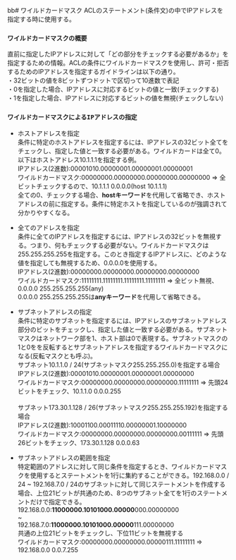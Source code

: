 bb# ワイルドカードマスク
ACLのステートメント(条件文)の中でIPアドレスを指定する時に使用する。

### `ワイルドカードマスクの概要`
直前に指定したIPアドレスに対して「どの部分をチェックする必要があるか」を指定するための情報。ACLの条件にワイルドカードマスクを使用し、許可・拒否するためのIPアドレスを指定するガイドラインは以下の通り。  
・32ビットの値を8ビットずつドットで区切って10進数で表記  
・0を指定した場合、IPアドレスに対応するビットの値と一致(チェックする)  
・1を指定した場合、IPアドレスに対応するビットの値を無視(チェックしない)

### `ワイルドカードマスクによるIPアドレスの指定`

- ホストアドレスを指定  
条件に特定のホストアドレスを指定するには、IPアドレスの32ビット全てをチェックし、指定した値と一致する必要がある。ワイルドカードは全て0。以下はホストアドレス10.1.1.1を指定する例。  
IPアドレス(2進数):00001010.00000001.00000001.00000001  
ワイルドカードマスク:00000000.00000000.00000000.00000000 => 全ビットチェックするので、10.1.1.1 0.0.0.0(host 10.1.1.1)  
全ての0、チェックする場合、**hostキーワード**を代用して省略でき、ホストアドレスの前に指定する。条件に特定ホストを指定しているのが強調されて分かりやすくなる。

- 全てのアドレスを指定  
条件に全てのIPアドレスを指定するには、IPアドレスの32ビットを無視する。つまり、何もチェックする必要がない。ワイルドカードマスクは255.255.255.255を指定する。このとき指定するIPアドレスに、どのような値を指定しても無視するため、0.0.0.0を使用する。  
IPアドレス(2進数):00000000.00000000.00000000.00000000  
ワイルドカードマスク:11111111.11111111.11111111.11111111 => 全ビット無視、0.0.0.0 255.255.255.255(any)  
0.0.0.0 255.255.255.255は**anyキーワード**を代用して省略できる。

- サブネットアドレスの指定  
条件に特定のサブネットを指定するには、IPアドレスのサブネットアドレス部分のビットをチェックし、指定した値と一致する必要がある。サブネットマスクはネットワーク部を1、ホスト部は0で表現する。サブネットマスクの1と0をを反転するとサブネットアドレスを指定するワイルドカードマスクになる(反転マスクとも呼ぶ)。  
サブネット10.1.1.0 / 24(サブネットマスク255.255.255.0)を指定する場合  
IPアドレス(2進数):00001010.00000001.00000001.00000000  
ワイルドカードマスク:00000000.00000000.00000000.11111111 => 先頭24ビットをチェック、10.1.1.0 0.0.0.255
</br></br>
サブネット173.30.1.128 / 26(サブネットマスク255.255.255.192)を指定する場合  
IPアドレス(2進数):10001100.00011110.00000001.10000000  
ワイルドカードマスク:00000000.00000000.00000000.00111111 => 先頭26ビットをチェック、173.30.1.128 0.0.0.63

- サブネットアドレスの範囲を指定  
特定範囲のアドレスに対して同じ条件を指定するとき、ワイルドカードマスクを使用するとステートメントを1行に集約することができる。192.168.0.0 / 24 ~ 192.168.7.0 / 24のサブネットに対して同じステートメントを作成する場合、上位21ビットが共通のため、8つのサブネット全てを1行のステートメントだけで指定できる。  
192.168.0.0:**11000000.10101000.00000**000.00000000  
~  
192.168.7.0:**11000000.10101000.00000**111.00000000  
共通の上位21ビットをチェックし、下位11ビットを無視する  
ワイルドカードマスク:00000000.00000000.00000111.11111111 => 192.168.0.0 0.0.7.255
